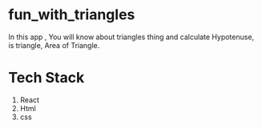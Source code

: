 # fun_with_triangles
In this app , You will know about triangles thing and calculate Hypotenuse, is triangle, Area of Triangle.

# Tech Stack 
1. React
2. Html 
3. css
